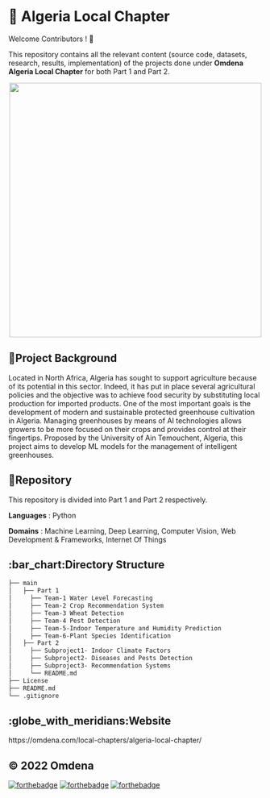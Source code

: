 # **:seedling: Algeria Local Chapter**

Welcome Contributors ! :wave:

This repository contains all the relevant content (source code, datasets, research, results, implementation) of the projects done under **Omdena Algeria Local Chapter** for both Part 1 and Part 2.

<p align="center">
  <img width="500" height="505" src="https://dl.airtable.com/.attachmentThumbnails/4d15be073b801b2c02e8cb055c1a78af/11e9404d">
</p>

<h2>🤞Project Background</h2>

Located in North Africa, Algeria has sought to support agriculture because of its potential in this sector. Indeed, it has put in place several agricultural policies and the objective was to achieve food security by substituting local production for imported products. One of the most important goals is the development of modern and sustainable protected greenhouse cultivation in Algeria. Managing greenhouses by means of AI technologies allows growers to be more focused on their crops and provides control at their fingertips. Proposed by the University of Ain Temouchent, Algeria, this project aims to develop ML models for the management of intelligent greenhouses.

<h2>📌Repository</h2>

This repository is divided into Part 1 and Part 2 respectively. 

**Languages** : Python

**Domains** : Machine Learning, Deep Learning, Computer Vision, Web Development & Frameworks, Internet Of Things

<h2>:bar_chart:Directory Structure</h2>

```bash
├── main
│   ├── Part 1
│     ├── Team-1 Water Level Forecasting
│     ├── Team-2 Crop Recommendation System
│     ├── Team-3 Wheat Detection
│     ├── Team-4 Pest Detection
│     ├── Team-5-Indoor Temperature and Humidity Prediction
│     ├── Team-6-Plant Species Identification
│   ├── Part 2 
│     ├── Subproject1- Indoor Climate Factors
│     ├── Subproject2- Diseases and Pests Detection
│     ├── Subproject3- Recommendation Systems
│     └── README.md
├── License
├── README.md
└── .gitignore
```

<h2>:globe_with_meridians:Website</h2>
https://omdena.com/local-chapters/algeria-local-chapter/


<h2>© 2022 Omdena</h2>


[![forthebadge](https://forthebadge.com/images/badges/built-with-love.svg)](https://forthebadge.com) [![forthebadge](https://forthebadge.com/images/badges/built-by-developers.svg)](https://forthebadge.com) [![forthebadge](https://forthebadge.com/images/badges/built-with-swag.svg)](https://forthebadge.com)
